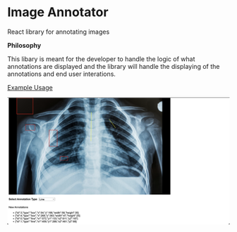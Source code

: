 # Image Annotator

React library for annotating images

**Philosophy**

This libary is meant for the developer to handle the logic of what annotations are displayed and the library will handle the displaying of the annotations and end user interations.

[Example Usage](https://github.com/sharithg/image-annotator/blob/main/src/App.tsx)

![With X-Ray](https://github.com/sharithg/image-annotator/blob/main/src/assets/demo.png)
